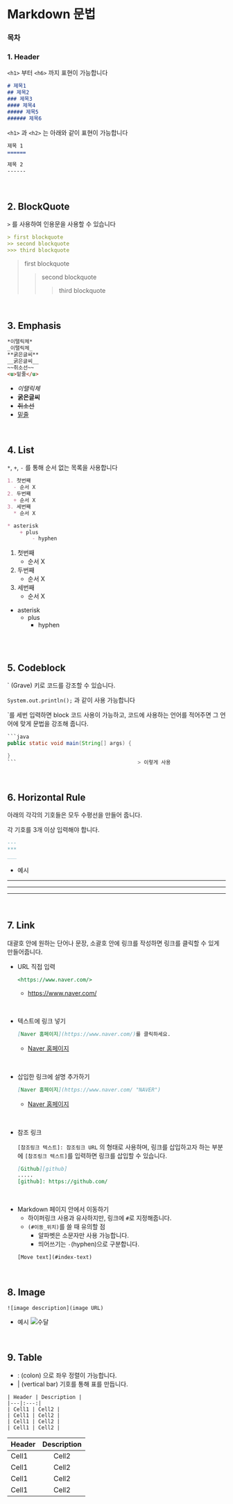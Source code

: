 # Markdown 문법

### 목차




### 1. Header

`<h1>` 부터 `<h6>` 까지 표현이 가능합니다
```markdown
# 제목1
## 제목2
### 제목3
#### 제목4
##### 제목5
###### 제목6
```
`<h1>` 과 `<h2>` 는 아래와 같이 표현이 가능합니다

```markdown
제목 1
======

제목 2
------
```
<br>

## 2. BlockQuote
`>` 를 사용하여 인용문을 사용할 수 있습니다

```markdown
> first blockquote
>> second blockquote
>>> third blockquote
```
> first blockquote
>> second blockquote
>>> third blockquote

<br>


## 3. Emphasis
```markdown
*이탤릭체*
_이탤릭체_
**굵은글씨**
__굵은글씨__
~~취소선~~
<u>밑줄</u>
```
+ *이탤릭체*
+ **굵은글씨**
+ ~~취소선~~
+ <u>밑줄</u>

<br>

## 4. List
`*`, `+`, `-` 를 통해 순서 없는 목록을 사용합니다
```markdown
1. 첫번째
  - 순서 X
2. 두번째
  + 순서 X
3. 세번째
  * 순서 X

* asterisk
    + plus
        - hyphen
```

1. 첫번째
    - 순서 X
2. 두번째
    + 순서 X
3. 세번째
    * 순서 X

* asterisk  
    + plus
        - hyphen
<br>
<br>

## 5. Codeblock

` (Grave) 키로 코드를 강조할 수 있습니다.

`System.out.println();` 과 같이 사용 가능합니다

`를 세번 입력하면 block 코드 사용이 가능하고, 코드에 사용하는 언어를 적어주면 그 언어에 맞게 문법을 강조해 줍니다.

```java
```java
public static void main(String[] args) {

}
```                                       > 이렇게 사용
```
<br>

## 6. Horizontal Rule
아래의 각각의 기호들은 모두 수평선을 만들어 줍니다.

각 기호를 3개 이상 입력해야 합니다.
```markdown
---
***
___
```
* 예시
---
***
___
<br>

## 7. Link
대괄호 안에 원하는 단어나 문장, 소괄호 안에 링크를 작성하면 링크를 클릭할 수 있게 만들어줍니다. <br>
* URL 직접 입력
    ```markdown
    <https://www.naver.com/>
    ```
    + <https://www.naver.com/>

<br>

* 텍스트에 링크 넣기
    ```markdown
    [Naver 홈페이지](https://www.naver.com/)를 클릭하세요.
    ```
    + [Naver 홈페이지](https://www.naver.com/)

<br>

* 삽입한 링크에 설명 추가하기
    ```markdown
    [Naver 홈페이지](https://www.naver.com/ "NAVER")
    ```
    + [Naver 홈페이지](https://www.naver.com/ "NAVER")

<br>

* 참조 링크

    `[참조링크 텍스트]: 참조링크 URL` 의 형태로 사용하며,
    링크를 삽입하고자 하는 부분에 `[참조링크 텍스트]`를 입력하면
    링크를 삽입할 수 있습니다.
    ```markdown
    [Github][github]
    .....
    [github]: https://github.com/
    ```

<br>

* Markdown 페이지 안에서 이동하기
    + 하이퍼링크 사용과 유사하지만, 링크에 `#`로 지정해줍니다.
    + `(#이동_위치)`를 쓸 때 유의할 점
        - 알파벳은 소문자만 사용 가능합니다.
        - 띄어쓰기는 `-`(hyphen)으로 구분합니다.
    ```
    [Move text](#index-text)
    ```

<br>

## 8. Image
```
![image description](image URL)
```
* 예시
    ![수달](https://pixabay.com/photos/otter-clawed-otter-predator-7427340/)

<br>

## 9. Table
* : (colon) 으로 좌우 정렬이 가능합니다.
* | (vertical bar) 기호를 통해 표를 만듭니다.

```
| Header | Description |
|---|:---:|
| Cell1 | Cell2 |
| Cell1 | Cell2 |
| Cell1 | Cell2 |
| Cell1 | Cell2 |
```
| Header | Description |
|---|:---:|
| Cell1 | Cell2 |
| Cell1 | Cell2 |
| Cell1 | Cell2 |
| Cell1 | Cell2 |
